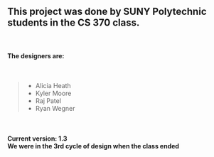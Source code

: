 <!DOCTYPE html>
<html>
<body>
	<h2>This project was done by SUNY Polytechnic students in the CS 370 class.</h2><br/>
	<h4>The designers are:</h4><br/>
	<blockquote>
		<ul>
			<li>Alicia Heath</li>
			<li>Kyler Moore</li>
			<li>Raj Patel</li>
			<li>Ryan Wegner</li>
		</ul>
	</blockquote><br/>
	<h4>
		Current version: 1.3<br/>
		We were in the 3rd cycle of design when the class ended
	</h4>
</body>
</html>
